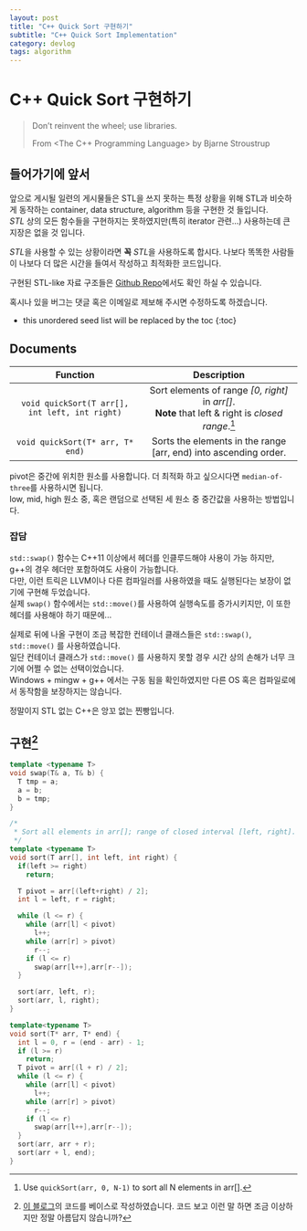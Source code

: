 ```yaml
---
layout: post
title: "C++ Quick Sort 구현하기"
subtitle: "C++ Quick Sort Implementation"
category: devlog
tags: algorithm
---
```


# C++ Quick Sort 구현하기

> Don’t reinvent the wheel; use libraries.
>
> From <The C++ Programming Language> by Bjarne Stroustrup

## 들어가기에 앞서

앞으로 게시될 일련의 게시물들은 STL을 쓰지 못하는 특정 상황을 위해 STL과 비슷하게 동작하는 container, data structure, algorithm 등을 구현한 것 들입니다.<br>
*STL* 상의 모든 함수들을 구현하지는 못하였지만(특히 iterator 관련...) 사용하는데 큰 지장은 없을 것 입니다.

*STL*을 사용할 수 있는 상황이라면 **꼭** *STL*을 사용하도록 합시다. 나보다 똑똑한 사람들이 나보다 더 많은 시간을 들여서 작성하고 최적화한 코드입니다.<br>

구현된 STL-like 자료 구조들은 [Github Repo]에서도 확인 하실 수 있습니다.

혹시나 있을 버그는 댓글 혹은 이메일로 제보해 주시면 수정하도록 하겠습니다.

<!--more-->

* this unordered seed list will be replaced by the toc
{:toc}

## Documents

|                    Function                    |                         Description                          |
| :--------------------------------------------: | :----------------------------------------------------------: |
| `void quickSort(T arr[], int left, int right)` | Sort elements of range *[0, right]* in *arr[]*.<br> **Note** that left & right is *closed range*.[^1] |
| `void quickSort(T* arr, T* end)` | Sorts the elements in the range [arr, end) into ascending order. |

[^1]: Use `quickSort(arr, 0, N-1)` to sort all N elements in arr[].

pivot은 중간에 위치한 원소를 사용합니다. 더 최적화 하고 싶으시다면 `median-of-three`를 사용하시면 됩니다.<br>
low, mid, high 원소 중, 혹은 랜덤으로 선택된 세 원소 중 중간값을 사용하는 방법입니다.

### 잡담

`std::swap()` 함수는 C++11 이상에서 <utility> 헤더를 인클루드해야 사용이 가능 하지만, g++의 경우 <iostream> 헤더만 포함하여도 사용이 가능합니다.<br>
다만, 이런 트릭은 LLVM이나 다른 컴파일러를 사용하였을 때도 실행된다는 보장이 없기에 구현해 두었습니다.<br>
실제 `swap()` 함수에서는 `std::move()`를 사용하여 실행속도를 증가시키지만, 이 또한 <utility> 헤더를 사용해야 하기 때문에...<br>

실제로 뒤에 나올 구현이 조금 복잡한 컨테이너 클래스들은 `std::swap()`, `std::move()` 를 사용하였습니다.<br>
일단 컨테이너 클래스가 `std::move()` 를 사용하지 못할 경우 시간 상의 손해가 너무 크기에 어쩔 수 없는 선택이었습니다.<br>
Windows + mingw + g++ 에서는 구동 됨을 확인하였지만 다른 OS 혹은 컴파일로에서 동작함을 보장하지는 않습니다.<br>

정말이지 STL 없는 C++은 앙꼬 없는 찐빵입니다.

## 구현[^2]

```c++
template <typename T>
void swap(T& a, T& b) {
  T tmp = a;
  a = b;
  b = tmp;
}

/*
 * Sort all elements in arr[]; range of closed interval [left, right].
 */
template <typename T>
void sort(T arr[], int left, int right) {
  if(left >= right)
    return;

  T pivot = arr[(left+right) / 2];
  int l = left, r = right;

  while (l <= r) {
    while (arr[l] < pivot)
      l++;
    while (arr[r] > pivot)
      r--;
    if (l <= r)
      swap(arr[l++],arr[r--]);
  }

  sort(arr, left, r);
  sort(arr, l, right);
}

template<typename T>
void sort(T* arr, T* end) {
  int l = 0, r = (end - arr) - 1;
  if (l >= r)
    return;
  T pivot = arr[(l + r) / 2];
  while (l <= r) {
    while (arr[l] < pivot)
      l++;
    while (arr[r] > pivot)
      r--;
    if (l <= r)
      swap(arr[l++],arr[r--]);
  }
  sort(arr, arr + r);
  sort(arr + l, end);
}
```

[^2]: [이 블로그]의 코드를 베이스로 작성하였습니다. 코드 보고 이런 말 하면 조금 이상하지만 정말 아름답지 않습니까?

<!-- Links -->
[Github Repo]: https://github.com/LazyRen/Data-Structures
[이 블로그]: https://dpdpwl.tistory.com/46
